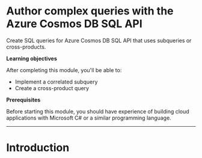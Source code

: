 # Author complex queries with the Azure Cosmos DB SQL API

Create SQL queries for Azure Cosmos DB SQL API that uses subqueries or cross-products.

**Learning objectives**

After completing this module, you'll be able to:

* Implement a correlated subquery
* Create a cross-product query

**Prerequisites**

Before starting this module, you should have experience of building cloud applications with Microsoft C# or a similar programming language.

---

# Introduction
